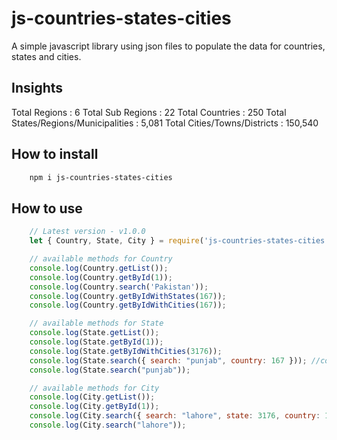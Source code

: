 # js-countries-states-cities
A simple javascript library using json files to populate the data for countries, states and cities.

## Insights
Total Regions : 6
Total Sub Regions : 22
Total Countries : 250
Total States/Regions/Municipalities : 5,081
Total Cities/Towns/Districts : 150,540

## How to install

```bash
    npm i js-countries-states-cities
```

## How to use

```js
    // Latest version - v1.0.0
    let { Country, State, City } = require('js-countries-states-cities');

    // available methods for Country 
    console.log(Country.getList());
    console.log(Country.getById(1));
    console.log(Country.search('Pakistan'));
    console.log(Country.getByIdWithStates(167));
    console.log(Country.getByIdWithCities(167));

    // available methods for State
    console.log(State.getList());
    console.log(State.getById(1));
    console.log(State.getByIdWithCities(3176));
    console.log(State.search({ search: "punjab", country: 167 })); //country is optional
    console.log(State.search("punjab"));

    // available methods for City
    console.log(City.getList());
    console.log(City.getById(1));
    console.log(City.search({ search: "lahore", state: 3176, country: 167 })); //country, state is optional
    console.log(City.search("lahore"));


```
